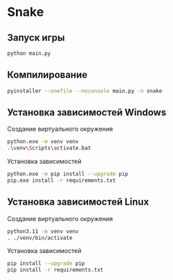 # Snake

## Запуск игры

```bash
python main.py
```

## Компилирование
```bash
pyinstaller --onefile --noconsole main.py -n snake
```

## Установка зависимостей Windows

Создание виртуального окружения

```bash
python.exe -m venv venv
.\venv\Scripts\activate.bat
```

Установка зависимостей

```bash
python.exe -m pip install --upgrade pip
pip.exe install -r requirements.txt
```

## Установка зависимостей Linux

Создание виртуального окружения

```bash
python3.11 -m venv venv
. ./venv/bin/activate
```

Установка зависимостей

```bash
pip install --upgrade pip
pip install -r requirements.txt
```
